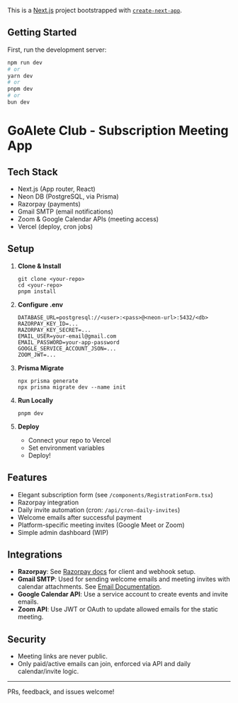This is a [Next.js](https://nextjs.org) project bootstrapped with [`create-next-app`](https://nextjs.org/docs/app/api-reference/cli/create-next-app).

## Getting Started

First, run the development server:

```bash
npm run dev
# or
yarn dev
# or
pnpm dev
# or
bun dev
```

# GoAlete Club - Subscription Meeting App

## Tech Stack

- Next.js (App router, React)
- Neon DB (PostgreSQL, via Prisma)
- Razorpay (payments)
- Gmail SMTP (email notifications)
- Zoom & Google Calendar APIs (meeting access)
- Vercel (deploy, cron jobs)

## Setup

1. **Clone & Install**
   ```
   git clone <your-repo>
   cd <your-repo>
   pnpm install
   ```

2. **Configure .env**
   ```
   DATABASE_URL=postgresql://<user>:<pass>@<neon-url>:5432/<db>
   RAZORPAY_KEY_ID=...
   RAZORPAY_KEY_SECRET=...
   EMAIL_USER=your-email@gmail.com
   EMAIL_PASSWORD=your-app-password
   GOOGLE_SERVICE_ACCOUNT_JSON=...
   ZOOM_JWT=...
   ```

3. **Prisma Migrate**
   ```
   npx prisma generate
   npx prisma migrate dev --name init
   ```

4. **Run Locally**
   ```
   pnpm dev
   ```

5. **Deploy**
   - Connect your repo to Vercel
   - Set environment variables
   - Deploy!

## Features

- Elegant subscription form (see `/components/RegistrationForm.tsx`)
- Razorpay integration
- Daily invite automation (cron: `/api/cron-daily-invites`)
- Welcome emails after successful payment
- Platform-specific meeting invites (Google Meet or Zoom)
- Simple admin dashboard (WIP)

## Integrations

- **Razorpay**: See [Razorpay docs](https://razorpay.com/docs/api/) for client and webhook setup.
- **Gmail SMTP**: Used for sending welcome emails and meeting invites with calendar attachments. See [Email Documentation](./docs/email-functionality.md).
- **Google Calendar API**: Use a service account to create events and invite emails.
- **Zoom API**: Use JWT or OAuth to update allowed emails for the static meeting.

## Security

- Meeting links are never public.
- Only paid/active emails can join, enforced via API and daily calendar/invite logic.

---

PRs, feedback, and issues welcome!